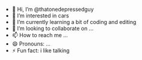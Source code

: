 - 👋 Hi, I’m @thatonedepressedguy
- 👀 I’m interested in cars
- 🌱 I’m currently learning a bit of coding and editing
- 💞️ I’m looking to collaborate on ...
- 📫 How to reach me ...
- 😄 Pronouns: ...
- ⚡ Fun fact: i like talking

<!---
thatonedepressedguy/thatonedepressedguy is a ✨ nigha ✨ repository because its `README.md` (this file) appears on your GitHub profile.
You can click the Preview link to take a look at your changes.
--->
